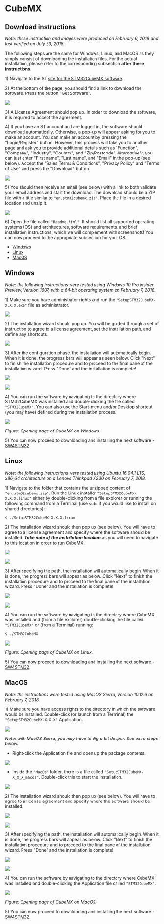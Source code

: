 # CubeMX

## Download instructions

_Note: these instruction and images were produced on February 6, 2018 and last verified on July 23, 2018._

The following steps are the same for Windows, Linux, and MacOS as they simply consist of downloading the installation files. For the actual installation, please refer to the corresponding subsection **after these instructions**.

1\) Navigate to the ST [site for the STM32CubeMX software](https://www.st.com/en/development-tools/stm32cubemx.html).

2\) At the bottom of the page, you should find a link to download the software. Press the button "Get Software".

![](../../.gitbook/assets/1_get_software.png)

3\) A License Agreement should pop up. In order to download the software, it is required to accept the agreement.

4\) If you have an ST account and are logged in, the software should download automatically. Otherwise, a pop-up will appear asking for you to make an account. You can make an account by pressing the "Login/Register" button. However, this process will take you to another page and ask you to provide additional details such as "Function", "Company", "Industry", "Country", and "Zip/Postcode". _Alternatively_, you can just enter "First name", "Last name", and "Email" in the pop-up \(see below\). Accept the "Sales Terms & Conditions", "Privacy Policy" and "Terms of Use" and press the "Download" button.

![](../../.gitbook/assets/2_make_account.png)

5\) You should then receive an email \(see below\) with a link to both validate your email address and start the download. The download should be a ZIP file with a title similar to `"en.stm32cubemx.zip"`. Place the file in a desired location and unzip it.

![](../../.gitbook/assets/3_confirm_download.png)

6\) Open the file called `"Readme.html"`. It should list all supported operating systems \(OS\) and architectures, software requirements, and brief installation instructions, which we will complement with screenshots! You can now proceed to the appropriate subsection for your OS:

* [Windows](cubemx.md#windows)
* [Linux](cubemx.md#linux)
* [MacOS](cubemx.md#macos)

## Windows

_Note: the following instructions were tested using Windows 10 Pro Insider Preview, Version 1607, with a 64-bit operating system on February 7, 2018._

1\) Make sure you have administrator rights and run the `"SetupSTM32CubeMX-X.X.X.exe"` file as administrator.

![](../../.gitbook/assets/windows_install.png)

2\) The installation wizard should pop up. You will be guided through a set of instruction to agree to a license agreement, set the installation path, and define any shortcuts.

![](../../.gitbook/assets/windows_install_1.PNG)

3\) After the configuration phase, the installation will automatically begin. When it is done, the progress bars will appear as seen below. Click "Next" to finish the installation procedure and to proceed to the final pane of the installation wizard. Press "Done" and the installation is complete!

![](../../.gitbook/assets/windows_install_4.PNG)

![](../../.gitbook/assets/windows_install_5.PNG)

4\) You can run the software by navigating to the directory where STM32CubeMX was installed and double-clicking the file called `"STM32CubeMX"`. You can also use the Start-menu and/or Desktop shortcut \(you may have\) defined during the installation process.

![](../../.gitbook/assets/windows_running_software.PNG)

_Figure: Opening page of CubeMX on Windows._

5\) You can now proceed to downloading and installing the next software - [SW4STM32](sw4stm32.md).

## Linux

_Note: the following instructions were tested using Ubuntu 16.04.1 LTS, x86\_64 architecture on a Lenovo Thinkpad X230 on February 7, 2018._

1\) Navigate to the folder that contains the unzipped content of `"en.stm32cubemx.zip"`. Run the Linux installer `"SetupSTM32CubeMX-X.X.X.linux"` either by double-clicking from a file explorer or running the following command from a Terminal \(use `sudo` if you would like to install on shared directories\):

```bash
$ ./SetupSTM32CubeMX-X.X.X.linux
```

2\) The installation wizard should then pop up \(see below\). You will have to agree to a license agreement and specify where the software should be installed. _**Take note of the installation location**_ as you will need to navigate to this location in order to run CubeMX.

![](../../.gitbook/assets/linux_installation_1.png)

![](../../.gitbook/assets/linux_installation_3.png)

3\) After specifying the path, the installation will automatically begin. When it is done, the progress bars will appear as below. Click "Next" to finish the installation procedure and to proceed to the final pane of the installation wizard. Press "Done" and the installation is complete!

![](../../.gitbook/assets/linux_installation_4.png)

![](../../.gitbook/assets/linux_installation_5.png)

4\) You can run the software by navigating to the directory where CubeMX was installed and \(from a file explorer\) double-clicking the file called `"STM32CubeMX"` or \(from a Terminal\) running:

```bash
$ ./STM32CubeMX
```

![](../../.gitbook/assets/linux_running_software.png)

_Figure: Opening page of CubeMX on Linux._

5\) You can now proceed to downloading and installing the next software - [SW4STM32](sw4stm32.md).

## MacOS

_Note: the instructions were tested using MacOS Sierra, Version 10.12.6 on February 7, 2018._

1\) Make sure you have access rights to the directory in which the software would be installed. Double-click \(or launch from a Terminal\) the `"SetupSTM32CubeMX-X.X.X"` Application.

![](../../.gitbook/assets/mac_install_1%20%281%29.png)

_Note: with MacOS Sierra, you may have to dig a bit deeper. See extra steps below._

* Right-click the Application file and open up the package contents.

![](../../.gitbook/assets/mac_install_1_1.png)

* Inside the `"MacOs"` folder, there is a file called `"SetupSTM32CubeMX-X_X_X_macos"`. Double-click this to start the installation.

![](../../.gitbook/assets/mac_install_1_2.png)

2\) The installation wizard should then pop up \(see below\). You will have to agree to a license agreement and specify where the software should be installed.

![](../../.gitbook/assets/mac_install_2.png)

![](../../.gitbook/assets/mac_install_5.png)

3\) After specifying the path, the installation will automatically begin. When it is done, the progress bars will appear as below. Click "Next" to finish the installation procedure and to proceed to the final pane of the installation wizard. Press "Done" and the installation is complete!

![](../../.gitbook/assets/mac_install_6.png)

![](../../.gitbook/assets/mac_install_7.png)

4\) You can run the software by navigating to the directory where CubeMX was installed and double-clicking the Application file called `"STM32CubeMX"`.

![](../../.gitbook/assets/mac_run.png)

_Figure: Opening page of CubeMX on MacOS._

5\) You can now proceed to downloading and installing the next software - [SW4STM32](sw4stm32.md).

